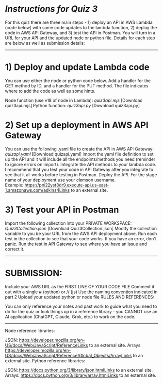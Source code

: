 # *Instructions for Quiz 3*

For this quiz there are three main steps - 1) deploy an API in AWS Lambda (code below) with some code updates to the lambda function, 2) deploy the code in AWS API Gateway, and 3) test the API in Postman.  You will turn in a URL for your API and the updated node or python file.  Details for each step are below as well as submission details:

---

# 1) Deploy and update Lambda code

You can use either the node or python code below.  Add a handler for the GET method by ID, and a handler for the PUT method.  The file indicates where to add the code as well as some hints.  

Node function (use v18 of node in Lambda): *quiz3api.mjs* [Download quiz3api.mjs]
Python function: *quiz3api.py* [Download quiz3api.py]

# 2)  Set up a deployment in AWS API Gateway

You can use the following .yaml file to create the API in AWS API Gateway: *quizapi.yaml* [Download quizapi.yaml]
Import the yaml file definition to set up the API and it will include all the endpoints/methods you need (reminder to ignore errors on import).
Integrate the API methods to your lambda code.  I recommend that you test your code in API Gateway after you integrate to see that it all works before testing in Postman.
Deploy the API.  For the stage name of your deployment use your clemson username.  
Example: https://pni22yst3dr9.execute-api.us-east-1.amazonaws.com/adkins4Links to an external site.

# 3) Test your API in Postman

Import the following collection into your PRIVATE WORKSPACE: *Quiz3Collection.json* [Download Quiz3Collection.json]
Modify the collection variable to you be your URL from the AWS API deployment above.
Run each test in the collection to see that your code works.  If you have an error, don't panic.  Run the test in API Gateway to see where you have an issue and correct it.

---

# SUBMISSION:

Include your AWS URL as the FIRST LINE OF YOUR CODE FILE
Comment it out with a single # (python) or // (js)
Use the naming convention indicated in part 2
Upload your updated python or node file
RULES AND REFERENCES:

You can only reference your notes and past work to guide what you need to do for the quiz or look things up in a reference library -  you CANNOT use an AI application (ChatGPT, Claude, Grok, etc.) to work on the code.  

---

Node reference libraries:

JSON: https://developer.mozilla.org/en-US/docs/Web/JavaScript/ReferenceLinks to an external site.
Arrays: https://developer.mozilla.org/en-US/docs/Web/JavaScript/Reference/Global_Objects/ArrayLinks to an external site. 
Python reference libraries:

JSON: https://docs.python.org/3/library/json.htmlLinks to an external site.
Arrays: https://docs.python.org/3/library/array.htmlLinks to an external site. 